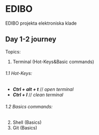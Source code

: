 # EDIBO
EDIBO projekta elektroniska klade

## Day 1-2 journey

Topics:
 1. Terminal (Hot-Keys&Basic commands)
 ###### 1.1 Hot-Keys:
  - ***Ctrl + alt + t*** // *open terminal*
  - ***Ctrl + l*** // *clean terminal*
 ###### 1.2 Basics commands:
  
 2. Shell (Basics)
 3. Git (Basics)
